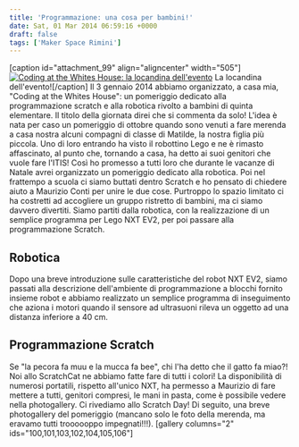 ```yaml
---
title: 'Programmazione: una cosa per bambini!'
date: Sat, 01 Mar 2014 06:59:16 +0000
draft: false
tags: ['Maker Space Rimini']
---
```


\[caption id="attachment\_99" align="aligncenter" width="505"\][![Coding at the Whites House: la locandina dell'evento](http://fablabromagna.org/blog/wp-content/uploads/2014/02/CodingWhitesHouse.png)](http://fablabromagna.org/blog/wp-content/uploads/2014/02/CodingWhitesHouse.png) La locandina dell'evento!\[/caption\] Il 3 gennaio 2014 abbiamo organizzato, a casa mia, "Coding at the Whites House": un pomeriggio dedicato alla programmazione scratch e alla robotica rivolto a bambini di quinta elementare. Il titolo della giornata direi che si commenta da solo! L'idea è nata per caso un pomeriggio di ottobre quando sono venuti a fare merenda a casa nostra alcuni compagni di classe di Matilde, la nostra figlia più piccola. Uno di loro entrando ha visto il robottino Lego e ne è rimasto affascinato, al punto che, tornando a casa, ha detto ai suoi genitori che vuole fare l'ITIS! Così ho promesso a tutti loro che durante le vacanze di Natale avrei organizzato un pomeriggio dedicato alla robotica. Poi nel frattempo a scuola ci siamo buttati dentro Scratch e ho pensato di chiedere aiuto a Maurizio Conti per unire le due cose. Purtroppo lo spazio limitato ci ha costretti ad accogliere un gruppo ristretto di bambini, ma ci siamo davvero divertiti. Siamo partiti dalla robotica, con la realizzazione di un semplice programma per Lego NXT EV2, per poi passare alla programmazione Scratch.   

Robotica
--------

Dopo una breve introduzione sulle caratteristiche del robot NXT EV2, siamo passati alla descrizione dell'ambiente di programmazione a blocchi fornito insieme robot e abbiamo realizzato un semplice programma di inseguimento che aziona i motori quando il sensore ad ultrasuoni rileva un oggetto ad una distanza inferiore a 40 cm.

Programmazione Scratch
----------------------

Se "la pecora fa muu e la mucca fa bee", chi l'ha detto che il gatto fa miao?! Noi allo ScratchCat ne abbiamo fatte fare di tutti i colori! La disponibilità di numerosi portatili, rispetto all'unico NXT, ha permesso a Maurizio di fare mettere a tutti, genitori compresi, le mani in pasta, come è possibile vedere nella photogallery. Ci rivediamo allo Scratch Day! Di seguito, una breve photogallery del pomeriggio (mancano solo le foto della merenda, ma eravamo tutti troooooppo impegnati!!!).    \[gallery columns="2" ids="100,101,103,102,104,105,106"\]